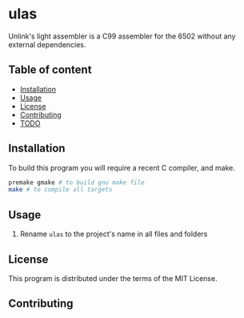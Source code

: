 # ulas

Unlink's light assembler is a C99 assembler for the 6502 without any external dependencies.

## Table of content

- [Installation](#Installation)
- [Usage](#Usage)
- [License](#License)
- [Contributing](#Contributing)
- [TODO](#TODO)

## Installation

To build this program you will require a recent C compiler, and make.

```sh
premake gmake # to build gnu make file 
make # to compile all targets 
```

## Usage

1) Rename `ulas` to the project's name in all files and folders 

## License

This program is distributed under the terms of the MIT License.

## Contributing

